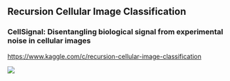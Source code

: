 ## Recursion Cellular Image Classification
### CellSignal: Disentangling biological signal from experimental noise in cellular images
https://www.kaggle.com/c/recursion-cellular-image-classification

![](https://assets.website-files.com/5cb63fe47eb5472014c3dae6/5d040176f0a2fd66df939c51_figure1%400.75x.png)
